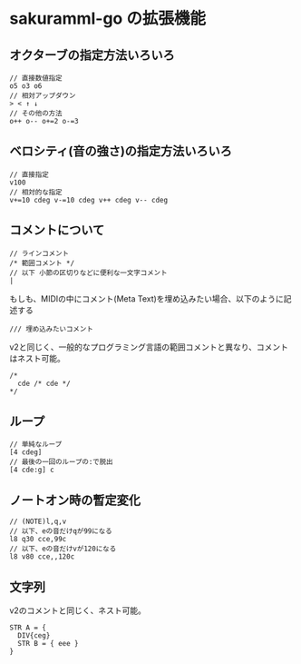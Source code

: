 # sakuramml-go の拡張機能

## オクターブの指定方法いろいろ

```
// 直接数値指定
o5 o3 o6
// 相対アップダウン
> < ↑ ↓
// その他の方法
o++ o-- o+=2 o-=3
```

## ベロシティ(音の強さ)の指定方法いろいろ

```
// 直接指定
v100
// 相対的な指定
v+=10 cdeg v-=10 cdeg v++ cdeg v-- cdeg
```

## コメントについて

```
// ラインコメント
/* 範囲コメント */
// 以下 小節の区切りなどに便利な一文字コメント
|
```

もしも、MIDIの中にコメント(Meta Text)を埋め込みたい場合、以下のように記述する

```
/// 埋め込みたいコメント
```

v2と同じく、一般的なプログラミング言語の範囲コメントと異なり、コメントはネスト可能。

```
/*
  cde /* cde */
*/
```

## ループ

```
// 単純なループ
[4 cdeg]
// 最後の一回のループの:で脱出
[4 cde:g] c
```

## ノートオン時の暫定変化

```
// (NOTE)l,q,v
// 以下、eの音だけqが99になる
l8 q30 cce,99c
// 以下、eの音だけvが120になる
l8 v80 cce,,120c
```

## 文字列

v2のコメントと同じく、ネスト可能。

```
STR A = {
  DIV{ceg}
  STR B = { eee }
}
```


